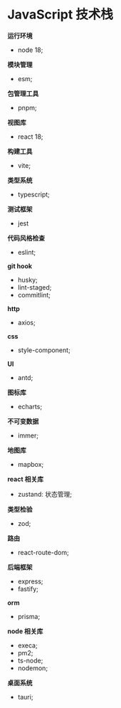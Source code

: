 # JavaScript 技术栈

**运行环境**

- node 18;

**模块管理**

- esm;

**包管理工具**

- pnpm;

**视图库**

- react 18;

**构建工具**

- vite;

**类型系统**

- typescript;

**测试框架**

- jest

**代码风格检查**

- eslint;

**git hook**

- husky;
- lint-staged;
- commitlint;

**http**

- axios;

**css**

- style-component;

**UI**

- antd;

**图标库**

- echarts;

**不可变数据**

- immer;

**地图库**

- mapbox;

**react 相关库**

- zustand: 状态管理;

**类型检验**

- zod;

**路由**

- react-route-dom;

**后端框架**

- express;
- fastify;

**orm**

- prisma;

**node 相关库**

- execa;
- pm2;
- ts-node;
- nodemon;

**桌面系统**

- tauri;

